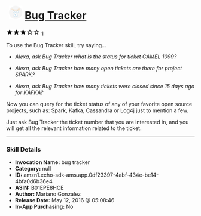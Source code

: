 # &nbsp;<img src="skill_icon" alt="Bug Tracker icon" width="36"> [Bug Tracker](http://alexa.amazon.com/#skills/amzn1.echo-sdk-ams.app.0df23397-4abf-434e-be14-4bfa0d6b36e4)
![3 stars](../../images/ic_star_black_18dp_1x.png)![3 stars](../../images/ic_star_black_18dp_1x.png)![3 stars](../../images/ic_star_black_18dp_1x.png)![3 stars](../../images/ic_star_border_black_18dp_1x.png)![3 stars](../../images/ic_star_border_black_18dp_1x.png) 1

To use the Bug Tracker skill, try saying...

* *Alexa, ask Bug Tracker what is the status for ticket CAMEL 1099?*

* *Alexa, ask Bug Tracker how many open tickets are there for project SPARK?*

* *Alexa, ask Bug Tracker how many tickets were closed since 15 days ago for KAFKA?*

Now you can query for the ticket status of any of your favorite open source projects, such as: Spark, Kafka, Cassandra or Log4j just to mention a few.

Just ask Bug Tracker the ticket number that you are interested in, and you will get all the relevant information related to the ticket.

***

### Skill Details

* **Invocation Name:** bug tracker
* **Category:** null
* **ID:** amzn1.echo-sdk-ams.app.0df23397-4abf-434e-be14-4bfa0d6b36e4
* **ASIN:** B01EPE8HCE
* **Author:** Mariano Gonzalez
* **Release Date:** May 12, 2016 @ 05:08:46
* **In-App Purchasing:** No
